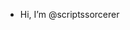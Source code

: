 - Hi, I’m @scriptssorcerer


<!---
scriptssorcerer/scriptssorcerer is a ✨ special ✨ repository because its `README.md` (this file) appears on your GitHub profile.
You can click the Preview link to take a look at your changes.
--->
